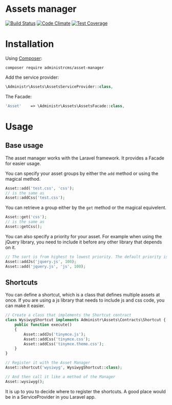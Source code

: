 # Assets manager

[![Build Status](https://travis-ci.org/administrcms/asset-manager.svg?branch=master)](https://travis-ci.org/administrcms/asset-manager)
[![Code Climate](https://codeclimate.com/github/administrcms/asset-manager/badges/gpa.svg)](https://codeclimate.com/github/administrcms/asset-manager)
[![Test Coverage](https://codeclimate.com/github/administrcms/asset-manager/badges/coverage.svg)](https://codeclimate.com/github/administrcms/asset-manager/coverage)

# Installation

Using [Composer](https://getcomposer.org/):

```
composer require administrcms/asset-manager
```

Add the service provider:

```php
\Administr\Assets\AssetsServiceProvider::class,
```

The Facade:

```php
'Asset'    => \Administr\Assets\AssetsFacade::class,
```

# Usage

## Base usage

The asset manager works with the Laravel framework. It provides a Facade for easier usage.

You can specify your asset groups by either the `add` method or using the magical method.

```php
Asset::add('test.css', 'css');
// is the same as
Asset::addCss('test.css');
```

You can retrieve a group either by the `get` method or the magical equivelent.

```php
Asset::get('css');
// is the same as
Asset::getCss();
```

You can also specify a priority for your asset. For example when using the jQuery library, you need to include it before any other library that depends on it.

```php
// The sort is from highest to lowest priority. The default priority is 0.
Asset::addJs('jquery.js', 100);
Asset::add('jquery.js', 'js', 100);
```

## Shortcuts

You can define a shortcut, which is a class that defines multiple assets at once. If you are using a js library that needs to include js and css code, you can make it easier.

```php
// Create a class that implements the Shortcut contract
class WysiwygShortcut implements Administr\Assets\Contracts\Shortcut {
    public function execute()
    {
        Asset::addJs('tinymce.js');
        Asset::addCss('tinymce.css');
        Asset::addCss('tinymce.theme.css');
    }
}

// Register it with the Asset Manager
Asset::shortcut('wysiwyg', WysiwygShortcut::class);

// And then call it like a method of the Manager
Asset::wysiwyg();
```

It is up to you to decide where to register the shortcuts. A good place would be in a ServiceProvider in you Laravel app.

